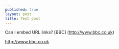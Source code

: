 ```yaml
---
published: true
layout: post
title: Test post
---
```

Can I embed URL links?
[BBC] (http://www.bbc.co.uk)

<http://www.bbc.co.uk>